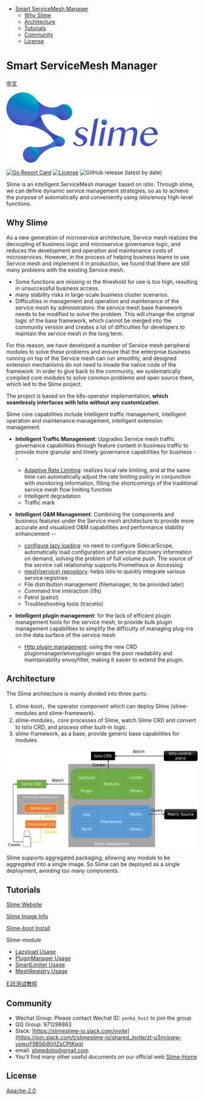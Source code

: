 - [Smart ServiceMesh Manager](#smart-servicemesh-manager)
  - [Why Slime](#why-slime)
  - [Architecture](#architecture)
  - [Tutorials](#tutorials)
  - [Community](#community)
  - [License](#license)

# Smart ServiceMesh Manager

[中文](./README.md)

![slime-logo](media/slime_logo.png)    

 [![Go Report Card](https://goreportcard.com/badge/github.com/slime-io/slime)](https://goreportcard.com/report/github.com/slime-io/slime) [![License](https://img.shields.io/badge/License-Apache%202.0-green.svg)](https://github.com/slime-io/slime/blob/master/LICENSE) ![GitHub release (latest by date)](https://img.shields.io/github/v/release/slime-io/slime?color=green)

Slime is an intelligent ServiceMesh manager based on istio. Through slime, we can define dynamic service management strategies, so as to achieve the purpose of automatically and conveniently using istio/envoy high-level functions.


## Why Slime

As a new generation of microservice architecture, Service mesh realizes the decoupling of business logic and microservice governance logic, and reduces the development and operation and maintenance costs of microservices. However, in the process of helping business teams to use Service mesh and implement it in production, we found that there are still many problems with the existing Service mesh.

- Some functions are missing or the threshold for use is too high, resulting in unsuccessful business access.
- many stability risks in large-scale business cluster scenarios.
- Difficulties in management and operation and maintenance of the service mesh by administrators: the service mesh base framework needs to be modified to solve the problem. This will change the original logic of the base framework, which cannot be merged into the community version and creates a lot of difficulties for developers to maintain the service mesh in the long term.

For this reason, we have developed a number of Service mesh peripheral modules to solve these problems and ensure that the enterprise business running on top of the Service mesh can run smoothly, and designed extension mechanisms do not need to invade the native code of the framework. In order to give back to the community, we systematically compiled core modules to solve common problems and open source them, which led to the Slime project.

The project is based on the k8s-operator implementation, **which seamlessly interfaces with Istio without any customization**.

Slime core capabilities include intelligent traffic management, intelligent operation and maintenance management, intelligent extension management.

- **Intelligent Traffic Management**: Upgrades Service mesh traffic governance capabilities through feature content in business traffic to provide more granular and timely governance capabilities for business --
  - [Adaptive Rate Limiting](./staging/src/slime.io/slime/modules/limiter): realizes local rate limiting, and at the same time can automatically adjust the rate limiting policy in conjunction with monitoring information, filling the shortcomings of the traditional service mesh flow limiting function
  - Intelligent degradation
  - Traffic mark

- **Intelligent O&M Management**: Combining the components and business features under the Service mesh architecture to provide more accurate and visualized O&M capabilities and performance stability enhancement --
  - [configure lazy loading](./staging/src/slime.io/slime/modules/lazyload): no need to configure SidecarScope, automatically load configuration and service discovery information on demand, solving the problem of full volume push. The source of the service call relationship supports Prometheus or Accesslog
  - [mesh(service) repository](./staging/src/slime.io/slime/modules/meshregistry): helps istio to quickly integrate various service registries
  - File distribution management (filemanager, to be provided later)
  - Command line interaction (i9s)
  - Patrol (patrol)
  - Troubleshooting tools (tracetio)

- **Intelligent plugin management**: for the lack of efficient plugin management tools for the service mesh, to provide bulk plugin management capabilities to simplify the difficulty of managing plug-ins on the data surface of the service mesh
  - [Http plugin management](./staging/src/slime.io/slime/modules/plugin): using the new CRD pluginmanager/envoyplugin wraps the poor readability and maintainability envoyfilter, making it easier to extend the plugin.

  
## Architecture

The Slime architecture is mainly divided into three parts:

1. slime-boot，the operator component which can deploy Slime (slime-modules and slime-framework).
2. slime-modules，core processes of Slime, watch Slime CRD and convert to Istio CRD, and process other built-in logic.
3. slime-framework, as a base, provide generic base capabilities for modules.

![slime架构图](media/slime-arch-v2.png)

Slime supports aggregated packaging, allowing any module to be aggregated into a single image. So Slime can be deployed as a single deployment, avoiding too many components.

## Tutorials

[Slime Website](https://slime-io.github.io/)

[Slime Image Info](https://github.com/slime-io/slime/wiki/Slime-Project-Tag-and-Image-Tag-Mapping-Table)

[Slime-boot Install](./doc/en/slime-boot.md)

Slime-module

- [Lazyload Usage](./staging/src/slime.io/slime/modules/lazyload/README_EN.md)
- [PluginManager Usage](./staging/src/slime.io/slime/modules/plugin/README_EN.md)
- [SmartLimiter Usage](./staging/src/slime.io/slime/modules/limiter/README_EN.md)
- [MeshRegistry Usage](./staging/src/slime.io/slime/modules/meshregistry/README_EN.md)



[E2E测试教程](./doc/zh/slime_e2e_test_zh.md)




## Community

- Wechat Group: Please contact Wechat ID: `yonka_hust` to join the group
- QQ Group: 971298863
- Slack: [https://slimeslime-io.slack.com/invite](https://join.slack.com/t/slimeslime-io/shared_invite/zt-u3nyjxww-vpwuY9856i8iVlZsCPtKpg)
- email: slimedotio@gmail.com
- You'll find many other useful documents on our official web [Slime-Home](https://slime-io.github.io/)

## License

[Apache-2.0](https://choosealicense.com/licenses/apache-2.0/)

